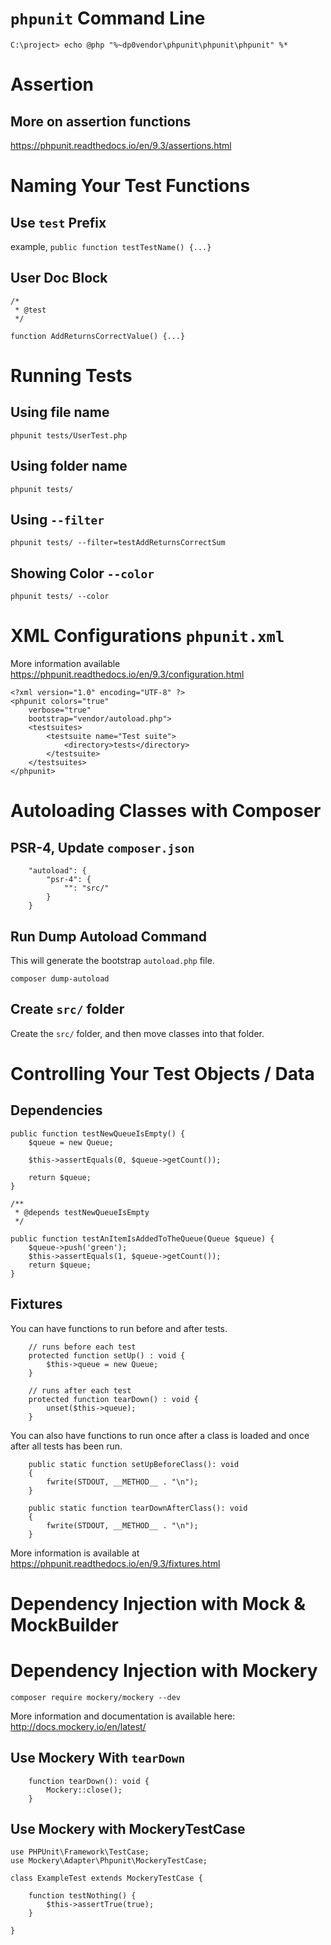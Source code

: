 # ```phpunit``` Command Line
```C:\project> echo @php "%~dp0vendor\phpunit\phpunit\phpunit" %* ```

# Assertion 

## More on assertion functions
https://phpunit.readthedocs.io/en/9.3/assertions.html 

# Naming Your Test Functions

## Use ```test``` Prefix
example, ```public function testTestName() {...}```

## User Doc Block 
```
/*
 * @test
 */

function AddReturnsCorrectValue() {...}
```

# Running Tests

## Using file name
```phpunit tests/UserTest.php```

## Using folder name 
```phpunit tests/``` 

## Using ```--filter``` 
```phpunit tests/ --filter=testAddReturnsCorrectSum```

## Showing Color ```--color```
```phpunit tests/ --color```

# XML Configurations ```phpunit.xml``` 

More information available 
https://phpunit.readthedocs.io/en/9.3/configuration.html

```
<?xml version="1.0" encoding="UTF-8" ?>
<phpunit colors="true"
    verbose="true"
    bootstrap="vendor/autoload.php">
    <testsuites>
        <testsuite name="Test suite">
            <directory>tests</directory>
        </testsuite>
    </testsuites>
</phpunit>
```

# Autoloading Classes with Composer

## PSR-4, Update ```composer.json```

```
    "autoload": {
        "psr-4": {
            "": "src/"
        }
    }
```

## Run Dump Autoload Command

This will generate the bootstrap ```autoload.php``` file.

```composer dump-autoload```

## Create ```src/``` folder

Create the ```src/``` folder, and then move classes into that folder.

# Controlling Your Test Objects / Data

## Dependencies

```
public function testNewQueueIsEmpty() {
    $queue = new Queue;

    $this->assertEquals(0, $queue->getCount());

    return $queue;
}

/**
 * @depends testNewQueueIsEmpty
 */

public function testAnItemIsAddedToTheQueue(Queue $queue) {
    $queue->push('green');
    $this->assertEquals(1, $queue->getCount());
    return $queue;
}
```

## Fixtures

You can have functions to run before and after tests.

```
    // runs before each test
    protected function setUp() : void {
        $this->queue = new Queue;
    }

    // runs after each test
    protected function tearDown() : void {
        unset($this->queue);
    }
```

You can also have functions to run once after a class is loaded and once after all tests has been run.

```
    public static function setUpBeforeClass(): void
    {
        fwrite(STDOUT, __METHOD__ . "\n");
    }

    public static function tearDownAfterClass(): void
    {
        fwrite(STDOUT, __METHOD__ . "\n");
    }
```

More information is available at 
https://phpunit.readthedocs.io/en/9.3/fixtures.html 

# Dependency Injection with Mock & MockBuilder 



# Dependency Injection with Mockery

```composer require mockery/mockery --dev```

More information and documentation is available here:
http://docs.mockery.io/en/latest/

## Use Mockery With ```tearDown``` 

```
    function tearDown(): void {
        Mockery::close();
    }
```

## Use Mockery with MockeryTestCase 

```
use PHPUnit\Framework\TestCase;
use Mockery\Adapter\Phpunit\MockeryTestCase;

class ExampleTest extends MockeryTestCase {

    function testNothing() {
        $this->assertTrue(true);
    }

}
```
